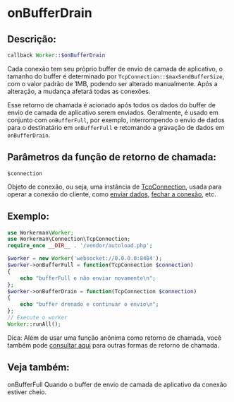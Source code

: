# onBufferDrain
## Descrição:
```php
callback Worker::$onBufferDrain
```

Cada conexão tem seu próprio buffer de envio de camada de aplicativo, o tamanho do buffer é determinado por ```TcpConnection::$maxSendBufferSize```, com o valor padrão de 1MB, podendo ser alterado manualmente. Após a alteração, a mudança afetará todas as conexões.

Esse retorno de chamada é acionado após todos os dados do buffer de envio de camada de aplicativo serem enviados. Geralmente, é usado em conjunto com ```onBufferFull```, por exemplo, interrompendo o envio de dados para o destinatário em ```onBufferFull``` e retomando a gravação de dados em ```onBufferDrain```.

## Parâmetros da função de retorno de chamada:
``` $connection ```

Objeto de conexão, ou seja, uma instância de [TcpConnection](../tcp-connection.md), usada para operar a conexão do cliente, como [enviar dados](../tcp-connection/send.md), [fechar a conexão](../tcp-connection/close.md), etc.

## Exemplo:

```php
use Workerman\Worker;
use Workerman\Connection\TcpConnection;
require_once __DIR__ . '/vendor/autoload.php';

$worker = new Worker('websocket://0.0.0.0:8484');
$worker->onBufferFull = function(TcpConnection $connection)
{
    echo "bufferFull e não enviar novamente\n";
};
$worker->onBufferDrain = function(TcpConnection $connection)
{
    echo "buffer drenado e continuar o envio\n";
};
// Execute o worker
Worker::runAll();
```

Dica: Além de usar uma função anônima como retorno de chamada, você também pode [consultar aqui](../faq/callback_methods.md) para outras formas de retorno de chamada.

## Veja também:
onBufferFull Quando o buffer de envio de camada de aplicativo da conexão estiver cheio.
